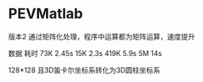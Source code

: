 # PEVMatlab
版本2 通过矩阵化处理，程序中运算都为矩阵运算，速度提升


数据        耗时
73K         2.45s
15K         2.3s
419K        5.9s
5M          14s

128*128
且3D笛卡尔坐标系转化为3D圆柱坐标系
